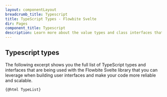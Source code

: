 ```yaml
---
layout: componentLayout
breadcrumb_title: Typescript
title: TypeScript Types - Flowbite Svelte
dir: Pages
component_title: Typescript
description: Learn more about the value types and class interfaces that you can use and extend with Flowbite coupled with Svelte by leveraging the features of TypeScript
---
```


## Typescript types

The following excerpt shows you the full list of TypeScript types and interfaces that are being used with the Flowbite Svelte library that you can leverage when building user interfaces and make your code more reliable and scalable.

<script>
  // TODO: Does not build on the server - need to work on it
  // import Prism from 'prismjs';
  // import 'prism-svelte';
  // import "prismjs/components/prism-typescript";
  // const highlighted = Prism.highlight(TypeList, Prism.languages.js, 'js');
  
  // Load assets as strings
  import TypeList from '../../../lib/types.ts?raw';
</script>

<pre><code>{@html TypeList}</code></pre>
